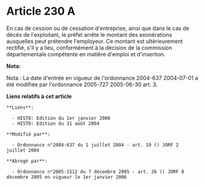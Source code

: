 # Article 230 A

En cas de cession ou de cessation d'entreprise, ainsi que dans le cas de décès de l'exploitant, le préfet arrête le montant
des exonérations auxquelles peut prétendre l'employeur. Ce montant est ultérieurement rectifié, s'il y a lieu, conformément à
la décision de la commission départementale compétente en matière d'emploi et d'insertion.

**Nota:**

Nota : La date d'entrée en vigueur de l'ordonnance 2004-637 2004-07-01 a été modifiée par l'ordonnance 2005-727 2005-06-30
art. 3.

**Liens relatifs à cet article**

	**Liens**:

	  - HISTO: Edition du 1er janvier 2006
	  - HISTO: Edition du 31 août 2004

	**Modifié par**:

	  - Ordonnance n°2004-637 du 1 juillet 2004 - art. 19 () JORF 2 juillet 2004

	**Abrogé par**:

	  - Ordonnance n°2005-1512 du 7 décembre 2005 - art. 26 () JORF 8 décembre 2005 en vigueur le 1er janvier 2006
